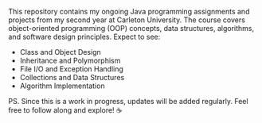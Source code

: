 This repository contains my ongoing Java programming assignments and projects from my second year at Carleton University. The course covers object-oriented programming (OOP) concepts, data structures, algorithms, and software design principles. 
Expect to see:
- Class and Object Design
- Inheritance and Polymorphism
- File I/O and Exception Handling
- Collections and Data Structures
- Algorithm Implementation

PS. Since this is a work in progress, updates will be added regularly. Feel free to follow along and explore! ☕
